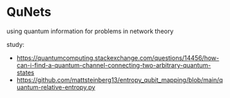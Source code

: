# QuNets
using quantum information for problems in network theory

study:
* https://quantumcomputing.stackexchange.com/questions/14456/how-can-i-find-a-quantum-channel-connecting-two-arbitrary-quantum-states
* https://github.com/mattsteinberg13/entropy_qubit_mapping/blob/main/quantum-relative-entropy.py
